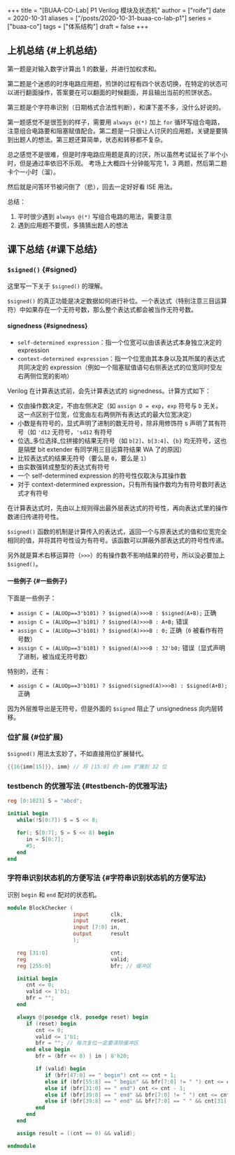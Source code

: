 +++
title = "[BUAA-CO-Lab] P1 Verilog 模块及状态机"
author = ["roife"]
date = 2020-10-31
aliases = ["/posts/2020-10-31-buaa-co-lab-p1"]
series = ["buaa-co"]
tags = ["体系结构"]
draft = false
+++

## 上机总结 {#上机总结}

第一题是对输入数字计算出 1 的数量，并进行加权求和。

第二题是个迷惑的时序电路应用题，煎饼的过程有四个状态切换，在特定的状态可以进行翻面操作，答案要在可以翻面的时候翻面，并且输出当前的煎饼状态。

第三题是个字符串识别（日期格式合法性判断），和课下差不多，没什么好说的。

第一题感觉不是很签到的样子，需要用 `always @(*)` 加上 `for` 循环写组合电路，注意组合电路要和阻塞赋值配合。第二题是一只很让人讨厌的应用题，关键是要猜到出题人的想法。第三题还算简单，状态和转移都不复杂。

总之感觉不是很难，但是时序电路应用题是真的讨厌，所以虽然考试延长了半个小时，但是通过率依旧不乐观。 考场上大概四十分钟能写完 1，3 两题，然后第二题卡个一小时（溜）。

然后就是问答环节被问倒了（悲），回去一定好好看 ISE 用法。

总结：

1.  平时很少遇到 `always @(*)` 写组合电路的用法，需要注意
2.  遇到应用题不要慌，多猜猜出题人的想法


## 课下总结 {#课下总结}


### `$signed()` {#signed}

这里写一下关于 `$signed()` 的理解。

`$signed()` 的真正功能是决定数据如何进行补位。一个表达式（特别注意三目运算符）中如果存在一个无符号数，那么整个表达式都会被当作无符号数。


#### signedness {#signedness}

-   `self-determined expression`：指一个位宽可以由该表达式本身独立决定的 expression
-   `context-determined expression`：指一个位宽由其本身以及其所属的表达式共同决定的 expression（例如一个阻塞赋值语句右侧表达式的位宽同时受左右两侧位宽的影响）

Verilog 在计算表达式前，会先计算表达式的 signedness。计算方式如下：

-   仅由操作数决定，不由左侧决定（如 `assign D = exp`，`exp` 符号与 `D` 无关。这一点区别于位宽，位宽由左右两侧所有表达式的最大位宽决定）
-   小数是有符号的，显式声明了进制的数无符号，除非用修饰符 s 声明了其有符号（如 `'d12` 无符号，`'sd12` 有符号
-   位选_多位选择_位拼接的结果无符号（如 `b[2]`、`b[3:4]`、`{b}` 均无符号，这也是隔壁 bit extender 有同学用三目运算符结果 WA 了的原因）
-   比较表达式的结果无符号（要么是 `0`，要么是 `1`）
-   由实数强转成整型的表达式有符号
-   一个 self-determined expression 的符号性仅取决与其操作数
-   对于 context-determined expression，只有所有操作数均为有符号数时表达式才有符号

在计算表达式时，先由以上规则得出最外层表达式的符号性，再向表达式里的操作数递归传递符号性。

`$signed()` 函数的机制是计算传入的表达式，返回一个与原表达式的值和位宽完全相同的值，并将其符号性设为有符号。该函数可以屏蔽外部表达式的符号性传递。

另外就是算术右移运算符（`>>>`）的有操作数不影响结果的符号，所以没必要加上 `$signed()`。


#### 一些例子 {#一些例子}

下面是一些例子：

-   `assign C = (ALUOp==3'b101) ? $signed(A)>>>B : $signed(A+B);` 正确
-   `assign C = (ALUOp==3'b101) ? $signed(A)>>>B : A+B;` 错误
-   `assign C = (ALUOp==3'b101) ? $signed(A)>>>B : 0;` 正确（`0` 被看作有符号数）
-   `assign C = (ALUOp==3'b101) ? $signed(A)>>>B : 32'b0;` 错误（显式声明了进制，被当成无符号数）

特别的，还有：

-   `assign C = (ALUOp==3'b101) ? $signed(signed(A)>>>B) : $signed(A+B);` 正确

因为外层推导出是无符号，但是外面的 `$signed` 阻止了 unsignedness 向内层转移。


### 位扩展 {#位扩展}

`$signed()` 用法太玄妙了，不如直接用位扩展替代。

```verilog
{{16{imm[15]}}, imm} // 将 [15:0] 的 imm 扩展到 32 位
```


### testbench 的优雅写法 {#testbench-的优雅写法}

```verilog
reg [0:1023] S = "abcd";

initial begin
   while(!S[0:7]) S = S << 8;

   for(; S[0:7]; S = S << 8) begin
      in = S[0:7];
      #5;
   end
end
```


### 字符串识别状态机的方便写法 {#字符串识别状态机的方便写法}

识别 `begin` 和 `end` 配对的状态机。

```verilog
module BlockChecker (
                     input       clk,
                     input       reset,
                     input [7:0] in,
                     output      result
                     );

   reg [31:0]                    cnt;
   reg                           valid;
   reg [255:0]                   bfr; // 缓冲区

   initial begin
      cnt <= 0;
      valid <= 1'b1;
      bfr = "";
   end

   always @(posedge clk, posedge reset) begin
      if (reset) begin
         cnt <= 0;
         valid <= 1'b1;
         bfr = ""; // 每次复位一定要清除缓冲区
      end else begin
         bfr = (bfr << 8) | in | 8'h20;

         if (valid) begin
            if (bfr[47:0] == " begin") cnt <= cnt + 1;
            else if (bfr[55:8] == " begin" && bfr[7:0] != " ") cnt <= cnt - 1;
            else if (bfr[31:0] == " end") cnt <= cnt - 1;
            else if (bfr[39:8] == " end" && bfr[7:0] != " ") cnt <= cnt + 1;
            else if (bfr[39:8] == " end" && bfr[7:0] == " " && cnt[31]) valid <= 1'b0;
         end
      end
   end

   assign result = ((cnt == 0) && valid);

endmodule
```
